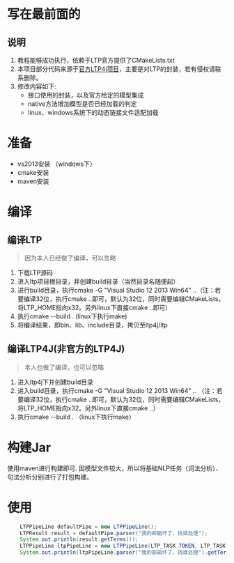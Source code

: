 # 写在最前面的
## 说明
1. 教程能够成功执行，依赖于LTP官方提供了CMakeLists.txt
2. 本项目部分代码来源于[官方LTP4j项目](https://github.com/HIT-SCIR/ltp4j)，主要是对LTP的封装，若有侵权请联系删除。
3. 修改内容如下:
	- 接口使用的封装，以及官方给定的模型集成
	- native方法增加模型是否已经加载的判定
	- linux、windows系统下的动态链接文件适配加载

# 准备
- vs2013安装 （windows下）
- cmake安装
- maven安装

# 编译

## 编译LTP
> 因为本人已经做了编译，可以忽略
1. 下载LTP源码
2. 进入ltp项目根目录，并创建build目录（当然目录名随便起）
3. 进行build目录，执行cmake -G "Visual Studio 12 2013 Win64" ..（注：若要编译32位，执行cmake ..即可，默认为32位，同时需要编辑CMakeLists，将LTP_HOME指向x32。另外linux下直接cmake ..即可）
4. 执行cmake --build . (linux下执行make)
5. 将编译结果，即bin、lib、include目录，拷贝至ltp4j/ltp

## 编译LTP4J(非官方的LTP4J)
> 本人也做了编译，也可以忽略
1. 进入ltp4j下并创建build目录
2. 进入build目录，执行cmake -G "Visual Studio 12 2013 Win64" .. （注：若要编译32位，执行cmake ..即可，默认为32位，同时需要编辑CMakeLists，将LTP_HOME指向x32。另外linux下直接cmake ..）
3. 执行cmake --build . （linux下执行make）


# 构建Jar
使用maven进行构建即可.
因模型文件较大，所以将基础NLP任务（词法分析）、句法分析分别进行了打包构建。

# 使用
```java
	LTPPipeLine defaultPipe = new LTPPipeLine();
	LTPResult result = defaultPipe.parser("我的邮箱坏了，找谁处理");
	System.out.println(result.getTerms());
	LTPPipeLine ltpPipeLine = new LTPPipeLine(LTP_TASK.TOKEN, LTP_TASK.POS);
	System.out.println(ltpPipeLine.parser("我的邮箱坏了，找谁处理").getTerms());
```




